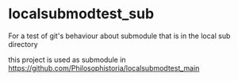 # localsubmodtest_sub
For a test of git's behaviour about submodule that is in the local sub directory

this project is used as submodule in https://github.com/Philosophistoria/localsubmodtest_main
